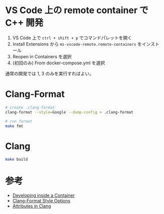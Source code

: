 # VS Code 上の remote container で C++ 開発

1. VS Code 上で ```ctrl + shift + p``` でコマンドパレットを開く
2. Install Extensions から ```ms-vscode-remote.remote-containers``` をインストール
3. Reopen in Containers を選択
4. (初回のみ) From docker-compose.yml を選択

通常の開発では 1, 3 のみを実行すればよい。

# Clang-Format

```bash
# create .clang-format
clang-format --style=Google --dump-config > .clang-format

# run format
make fmt
```

# Clang

```bash
make build
```

# 参考

* [Developing inside a Container](https://code.visualstudio.com/docs/remote/containers)
* [Clang-Format Style Options](https://clang.llvm.org/docs/ClangFormat.html)
* [Attributes in Clang](https://clang.llvm.org/docs/ClangCommandLineReference.html)
